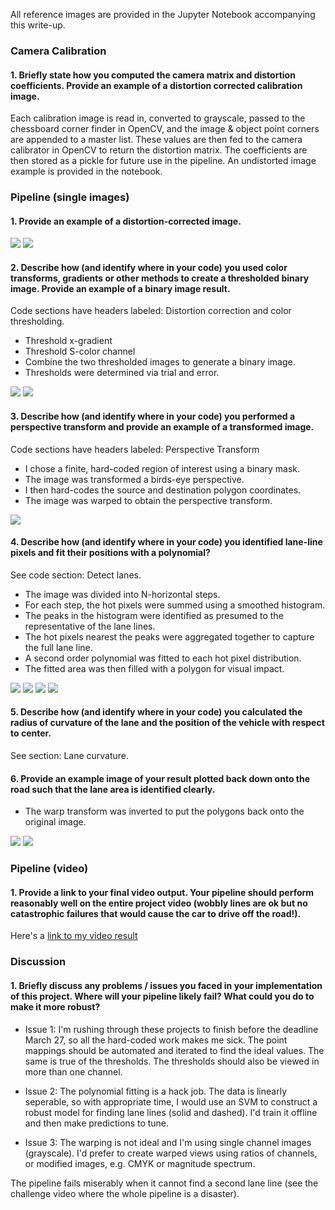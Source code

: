 All reference images are provided in the Jupyter Notebook accompanying this write-up.

### Camera Calibration

#### 1. Briefly state how you computed the camera matrix and distortion coefficients. Provide an example of a distortion corrected calibration image.

Each calibration image is read in, converted to grayscale, passed to the chessboard corner finder in OpenCV, and the image & object point corners are appended to a master list. These values are then fed to the camera calibrator in OpenCV to return the distortion matrix. The coefficients are then stored as a pickle for future use in the pipeline. An undistorted image example is provided in the notebook.

### Pipeline (single images)

#### 1. Provide an example of a distortion-corrected image.

![](output_images/undistorted_calib.jpg)
![](output_images/undistorted_road.jpg)

#### 2. Describe how (and identify where in your code) you used color transforms, gradients or other methods to create a thresholded binary image.  Provide an example of a binary image result.

Code sections have headers labeled: Distortion correction and color thresholding.

* Threshold x-gradient
* Threshold S-color channel
* Combine the two thresholded images to generate a binary image.
* Thresholds were determined via trial and error. 

![](output_images/color_thresh.jpg)
![](output_images/color_thresh_filtered.jpg)

#### 3. Describe how (and identify where in your code) you performed a perspective transform and provide an example of a transformed image.

Code sections have headers labeled: Perspective Transform

* I chose a finite, hard-coded region of interest using a binary mask.
* The image was transformed a birds-eye perspective.
* I then hard-codes the source and destination polygon coordinates.
* The image was warped to obtain the perspective transform.

![](output_images/perspective.jpg)

#### 4. Describe how (and identify where in your code) you identified lane-line pixels and fit their positions with a polynomial?

See code section: Detect lanes.

* The image was divided into N-horizontal steps.
* For each step, the hot pixels were summed using a smoothed histogram.
* The peaks in the histogram were identified as presumed to the representative of the lane lines.
* The hot pixels nearest the peaks were aggregated together to capture the full lane line.
* A second order polynomial was fitted to each hot pixel distribution.
* The fitted area was then filled with a polygon for visual impact.

![](output_images/lane_histo.jpg)
![](output_images/lane_fitted.jpg)
![](output_images/lane_interp.jpg)
![](output_images/lane_fill.jpg)

#### 5. Describe how (and identify where in your code) you calculated the radius of curvature of the lane and the position of the vehicle with respect to center.

See section: Lane curvature.

#### 6. Provide an example image of your result plotted back down onto the road such that the lane area is identified clearly.

* The warp transform was inverted to put the polygons back onto the original image.

![](output_images/lane_labeled.jpg)
![](output_images/lane_labeled_stats.jpg)

### Pipeline (video)

#### 1. Provide a link to your final video output.  Your pipeline should perform reasonably well on the entire project video (wobbly lines are ok but no catastrophic failures that would cause the car to drive off the road!).

Here's a [link to my video result](./project_output.mp4)

### Discussion

#### 1. Briefly discuss any problems / issues you faced in your implementation of this project.  Where will your pipeline likely fail?  What could you do to make it more robust?

* Issue 1: I'm rushing through these projects to finish before the deadline March 27, so all the hard-coded work makes me sick. The point mappings should be automated and iterated to find the ideal values. The same is true of the thresholds. The thresholds should also be viewed in more than one channel.

* Issue 2: The polynomial fitting is a hack job. The data is linearly seperable, so with appropriate time, I would use an SVM to construct a robust model for finding lane lines (solid and dashed). I'd train it offline and then make predictions to tune.

* Issue 3: The warping is not ideal and I'm using single channel images (grayscale). I'd prefer to create warped views using ratios of channels, or modified images, e.g. CMYK or magnitude spectrum.

The pipeline fails miserably when it cannot find a second lane line (see the challenge video where the whole pipeline is a disaster).